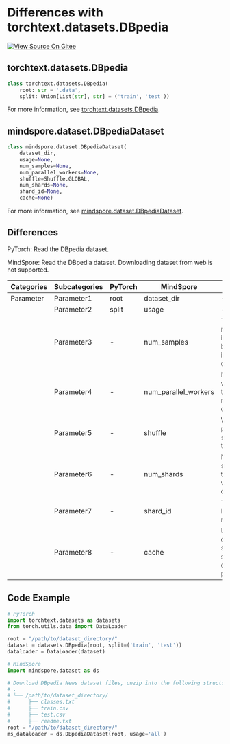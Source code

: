 # Differences with torchtext.datasets.DBpedia

[![View Source On Gitee](https://mindspore-website.obs.cn-north-4.myhuaweicloud.com/website-images/master/resource/_static/logo_source_en.svg)](https://gitee.com/mindspore/docs/blob/master/docs/mindspore/source_en/note/api_mapping/pytorch_diff/DBpedia.md)

## torchtext.datasets.DBpedia

```python
class torchtext.datasets.DBpedia(
    root: str = '.data',
    split: Union[List[str], str] = ('train', 'test'))
```

For more information, see [torchtext.datasets.DBpedia](https://pytorch.org/text/0.9.0/datasets.html#dbpedia).

## mindspore.dataset.DBpediaDataset

```python
class mindspore.dataset.DBpediaDataset(
    dataset_dir,
    usage=None,
    num_samples=None,
    num_parallel_workers=None,
    shuffle=Shuffle.GLOBAL,
    num_shards=None,
    shard_id=None,
    cache=None)
```

For more information, see [mindspore.dataset.DBpediaDataset](https://mindspore.cn/docs/en/master/api_python/dataset/mindspore.dataset.DBpediaDataset.html#mindspore.dataset.DBpediaDataset).

## Differences

PyTorch: Read the DBpedia dataset.

MindSpore: Read the DBpedia dataset. Downloading dataset from web is not supported.

| Categories | Subcategories |PyTorch | MindSpore | Difference |
| --- | ---   | ---   | ---        |---  |
|Parameter | Parameter1 | root    | dataset_dir    | - |
|     | Parameter2 | split      | usage    |- |
|     | Parameter3 | -    | num_samples | The number of images to be included in the dataset |
|     | Parameter4 | -    | num_parallel_workers | Number of worker threads to read the data |
|     | Parameter5 | -    | shuffle  | Whether to perform shuffle on the dataset |
|     | Parameter6 | -    | num_shards | Number of shards that the dataset will be divided into |
|     | Parameter7 | -    | shard_id | The shard ID within num_shards |
|     | Parameter8 | -    | cache | Use tensor caching service to speed up dataset processing |

## Code Example

```python
# PyTorch
import torchtext.datasets as datasets
from torch.utils.data import DataLoader

root = "/path/to/dataset_directory/"
dataset = datasets.DBpedia(root, split=('train', 'test'))
dataloader = DataLoader(dataset)

# MindSpore
import mindspore.dataset as ds

# Download DBpedia News dataset files, unzip into the following structure
# .
# └── /path/to/dataset_directory/
#      ├── classes.txt
#      ├── train.csv
#      ├── test.csv
#      ├── readme.txt
root = "/path/to/dataset_directory/"
ms_dataloader = ds.DBpediaDataset(root, usage='all')
```
